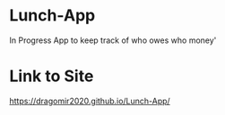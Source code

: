 # Lunch-App
In Progress App to keep track of who owes who money'

# Link to Site
https://dragomir2020.github.io/Lunch-App/
